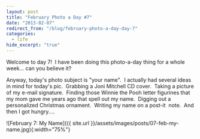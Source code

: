 ```yaml
---
layout: post
title: "February Photo a Day #7"
date: "2013-02-07"
redirect_from: "/blog/february-photo-a-day-day-7"
categories:
  - life
hide_excerpt: "true"
---
```


Welcome to day 7!  I have been doing this photo-a-day thing for a whole week... can you believe it?

Anyway, today's photo subject is "your name".  I actually had several ideas in mind for today's pic.  Grabbing a Joni Mitchell CD cover.  Taking a picture of my e-mail signature.  Finding those Winnie the Pooh letter figurines that my mom gave me years ago that spell out my name.  Digging out a personalized Christmas ornament.  Writing my name on a post-it  note.  And then I got hungry....

![February 7: My Name]({{ site.url }}/assets/images/posts/07-feb-my-name.jpg){:width="75%"}
